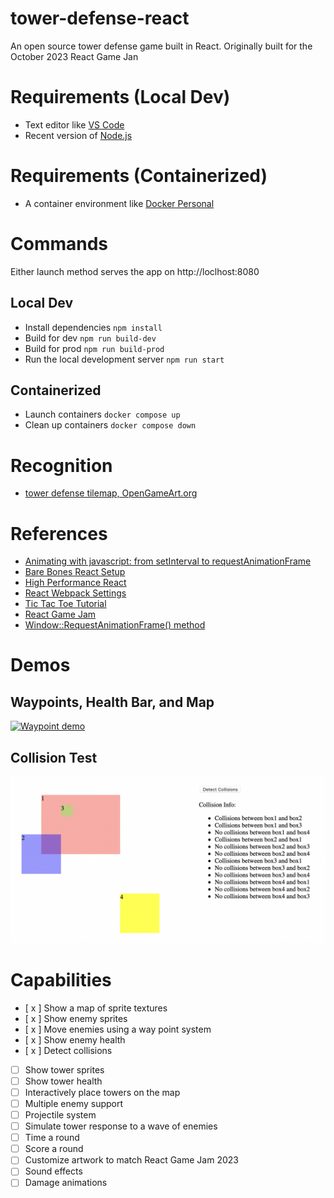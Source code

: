 # tower-defense-react
 An open source tower defense game built in React. Originally built for the October 2023 React Game Jan

# Requirements (Local Dev)

- Text editor like [VS Code](https://code.visualstudio.com)
- Recent version of [Node.js](https://nodejs.org/en)

# Requirements (Containerized)

- A container environment like [Docker Personal](https://www.docker.com/products/personal/)

# Commands

Either launch method serves the app on http://loclhost:8080

## Local Dev
- Install dependencies `npm install`
- Build for dev `npm run build-dev`
- Build for prod `npm run build-prod`
- Run the local development server `npm run start`

## Containerized

- Launch containers `docker compose up`
- Clean up containers `docker compose down`

# Recognition

- [tower defense tilemap, OpenGameArt.org](https://opengameart.org/content/tower-defense-300-tilessprites)

# References

- [Animating with javascript: from setInterval to requestAnimationFrame](https://hacks.mozilla.org/2011/08/animating-with-javascript-from-setinterval-to-requestanimationframe/)
- [Bare Bones React Setup](https://medium.com/swlh/react-without-create-react-app-setting-up-a-dev-build-from-scratch-fefd5d9d6baa)
- [High Performance React](https://www.braingu.com/blog/react-rendering-for-rapidly-changing-uis)
- [React Webpack Settings](https://blog.logrocket.com/versatile-webpack-configurations-react-application/)
- [Tic Tac Toe Tutorial](https://react.dev/learn/tutorial-tic-tac-toe)
- [React Game Jam](https://reactjam.com)
- [Window::RequestAnimationFrame() method](https://developer.mozilla.org/en-US/docs/Web/API/window/requestAnimationFrame)

# Demos

## Waypoints, Health Bar, and Map

[![Waypoint demo](https://img.youtube.com/vi/0ch7giEoVkU/0.jpg)](https://www.youtube.com/watch?v=0ch7giEoVkU)

## Collision Test

![Collision Test](/screenshots/collision-demo.png?raw=true "Collision Test")

# Capabilities

- [ x ] Show a map of sprite textures
- [ x ] Show enemy sprites
- [ x ] Move enemies using a way point system
- [ x ] Show enemy health 
- [ x ] Detect collisions
- [ ] Show tower sprites
- [ ] Show tower health
- [ ] Interactively place towers on the map
- [ ] Multiple enemy support
- [ ] Projectile system
- [ ] Simulate tower response to a wave of enemies
- [ ] Time a round
- [ ] Score a round
- [ ] Customize artwork to match React Game Jam 2023
- [ ] Sound effects
- [ ] Damage animations
